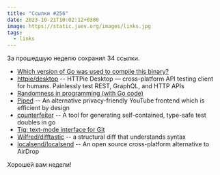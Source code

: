 ```yaml
---
title: "Ссылки #256"
date: 2023-10-21T10:02:12+0300
image: https://static.juev.org/images/links.jpg
tags: 
  - links
---
```


За прошедшую неделю сохранил 34 ссылки.

- [Which version of Go was used to compile this binary?](https://www.jvt.me/posts/2023/10/14/go-compile-version/)
- [httpie/desktop](https://github.com/httpie/desktop) -- HTTPie Desktop — cross-platform API testing client for humans. Painlessly test REST, GraphQL, and HTTP APIs
- [Randomness in programming (with Go code)](https://lemire.me/blog/2023/10/17/randomness-in-programming-with-go-code/)
- [Piped](https://github.com/TeamPiped/Piped) -- An alternative privacy-friendly YouTube frontend which is efficient by design
- [counterfeiter](https://github.com/maxbrunsfeld/counterfeiter) -- A tool for generating self-contained, type-safe test doubles in go
- [Tig: text-mode interface for Git](https://jonas.github.io/tig/)
- [Wilfred/difftastic](https://github.com/Wilfred/difftastic) -- a structural diff that understands syntax
- [localsend/localsend](https://github.com/localsend/localsend) -- An open source cross-platform alternative to AirDrop

Хорошей вам недели!
